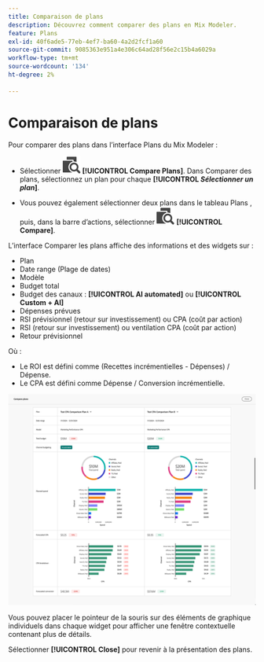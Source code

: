 ```yaml
---
title: Comparaison de plans
description: Découvrez comment comparer des plans en Mix Modeler.
feature: Plans
exl-id: 40f6ade5-77eb-4ef7-ba60-4a2d2fcf1a60
source-git-commit: 9085363e951a4e306c64ad28f56e2c15b4a6029a
workflow-type: tm+mt
source-wordcount: '134'
ht-degree: 2%

---
```


# Comparaison de plans

Pour comparer des plans dans l’interface Plans du Mix Modeler :

* Sélectionner ![Comparer](/help/assets//icons/Compare.svg) **[!UICONTROL Compare Plans]**. Dans Comparer des plans, sélectionnez un plan pour chaque **[!UICONTROL _Sélectionner un plan_]**.

* Vous pouvez également sélectionner deux plans dans le tableau Plans , puis, dans la barre d’actions, sélectionner ![Comparer](/help/assets//icons/Compare.svg) **[!UICONTROL Compare]**.

L’interface Comparer les plans affiche des informations et des widgets sur :

* Plan
* Date range (Plage de dates)
* Modèle
* Budget total
* Budget des canaux : **[!UICONTROL AI automated]** ou **[!UICONTROL Custom + AI]**
* Dépenses prévues
* RSI prévisionnel (retour sur investissement) ou CPA (coût par action)
* RSI (retour sur investissement) ou ventilation CPA (coût par action)
* Retour prévisionnel

Où :

* Le ROI est défini comme (Recettes incrémentielles - Dépenses) / Dépense.
* Le CPA est défini comme Dépense / Conversion incrémentielle.


![Comparaison de plans](/help/assets//compare-plans.png)

Vous pouvez placer le pointeur de la souris sur des éléments de graphique individuels dans chaque widget pour afficher une fenêtre contextuelle contenant plus de détails.

Sélectionner **[!UICONTROL Close]** pour revenir à la présentation des plans.

